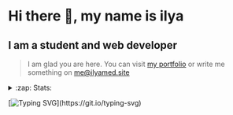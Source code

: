 # Hi there 👋, my name is ilya
## I am a student and web developer
<!-- ![I am a student and web developer](https://i.pinimg.com/originals/b9/ba/44/b9ba446cca2bb06ff1a8d49fd46581ed.jpg) -->

>I am glad you are here. You can visit [my portfolio](https://ilyamed.site/) or write me something on me@ilyamed.site 

<!-- - 🔭 I’m currently working on some pet projects
- 🤔 I’m looking for help with design...
- 🥅 2022 Goals: Find a job
- 💬 Ask me about my favourite movies 
 -->
 
<details>
  <summary>:zap: Stats:</summary>
<p><!-- https://github.com/anmol098/waka-readme-stats -->
  
![Profile Views](https://komarev.com/ghpvc/?username=Terro216&color=blueviolet)

<!--START_SECTION:waka-->
![Code Time](http://img.shields.io/badge/Code%20Time-522%20hrs%2041%20mins-blue)

![Lines of code](https://img.shields.io/badge/From%20Hello%20World%20I%27ve%20Written-160%20Thousand%20lines%20of%20code-blue)

**🐱 My GitHub Data** 

> 🏆 502 Contributions in the Year 2022
 > 
> 📦 128.5 kB Used in GitHub's Storage 
 > 
> 💼 Opted to Hire
 > 
> 📜 16 Public Repositories 
 > 
> 🔑 2 Private Repositories  
 > 
**I'm a Night 🦉** 

```text
🌞 Morning    31 commits     █░░░░░░░░░░░░░░░░░░░░░░░░   6.08% 
🌆 Daytime    92 commits     ████░░░░░░░░░░░░░░░░░░░░░   18.04% 
🌃 Evening    213 commits    ██████████░░░░░░░░░░░░░░░   41.76% 
🌙 Night      174 commits    ████████░░░░░░░░░░░░░░░░░   34.12%

```


📊 **This Week I Spent My Time On** 

```text
⌚︎ Time Zone: Europe/Moscow

💬 Programming Languages: 
C++                      8 hrs 31 mins       ███████████████████░░░░░░   77.85% 
JavaScript               1 hr 46 mins        ████░░░░░░░░░░░░░░░░░░░░░   16.23% 
Text                     20 mins             ░░░░░░░░░░░░░░░░░░░░░░░░░   3.17% 
SCSS                     16 mins             ░░░░░░░░░░░░░░░░░░░░░░░░░   2.59% 
CMake                    1 min               ░░░░░░░░░░░░░░░░░░░░░░░░░   0.17%

🔥 Editors: 
CLion                    8 hrs 52 mins       ████████████████████░░░░░   81.18% 
VS Code                  2 hrs 3 mins        ████░░░░░░░░░░░░░░░░░░░░░   18.82%

```


 Last Updated on 01/10/2022 18:58:53 UTC
<!--END_SECTION:waka-->
  
![GitHub stats](https://github-readme-stats.vercel.app/api?username=Terro216&show_icons=true&theme=darcula)  
</p>
</details>

[![Typing SVG](https://readme-typing-svg.herokuapp.com?color=%23204829&duration=7000&lines=Wake+up%2C+Neo...)](https://git.io/typing-svg)
